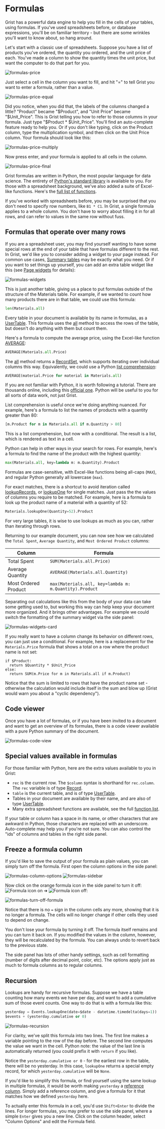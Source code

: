 Formulas
=========

Grist has a powerful data engine to help you fill in the cells of your
tables, using formulas.  If you've used spreadsheets before, or
database expressions, you'll be on familiar territory - but there are
some wrinkles you'll want to know about, so hang around.

Let's start with a classic use of spreadsheets.  Suppose you have
a list of products you've ordered, the quantity you ordered,
and the unit price of each.  You've made a column to show
the quantity times the unit price, but want the computer to do
that part for you.

![formulas-price](images/formulas/formulas-price.png)

Just select a cell in the column you want to fill, and hit "=" to
tell Grist you want to enter a formula, rather than a value.

![formulas-price-equal](images/formulas/formulas-price-equal.png)

Did you notice, when you did that, the labels of the columns changed
a little?  "Product" became "$Product", and "Unit Price"
became "$Unit\_Price".  This is Grist telling you how to
refer to those columns in your formula.  Just type "$Product * $Unit\_Price".
You'll find an auto-complete feature ready to help you.
Or if you don't like typing, click on the Product column, type the
multiplication symbol, and then click on the Unit Price column.
Your formula should look like this:

![formulas-price-multiply](images/formulas/formulas-price-multiply.png)

Now press enter, and your formula is applied to all cells in the
column.

![formulas-price-final](images/formulas/formulas-price-final.png)

Grist formulas are written in Python, the most popular language for data science.
The entirety of [Python's  standard library](https://docs.python.org/2/library/) is available
to you.  For those with a spreadsheet background, we've also added a suite of Excel-like
functions.  Here's the [full list of functions](functions.md).

If you've worked with spreadsheets before, you may be surprised
that you don't need to specify row numbers, like `B1 * C1`.
In Grist, a single formula applies to a whole column.
You don't have to worry about filling it in for all rows,
and can refer to values in the same row without fuss.

Formulas that operate over many rows
-----------------------------------------

If you are a spreadsheet user, you may find yourself wanting to have
some special rows at the end of your table that have formulas
different to the rest.  In Grist, we'd like you to consider adding a
widget to your page instead.  For common use cases, [Summary
tables](summary-table.md) may be exactly what you need.  Or if you
want to set things up yourself, you can add an extra table widget like
this (see [Page widgets](page-widgets.md) for details):

![formulas-widgets](images/formulas/formulas-widgets.png)

This is just another table, giving us a place to put formulas outside
of the structure of the Materials table.  For example, if we wanted
to count how many products there are in that table, we could use this
formula:

```py
len(Materials.all)
```

Every table in your document is available by its name in formulas,
as a [UserTable](functions.md#usertable).  This formula uses
the [all](functions.md#all) method to access the rows of the table, but
doesn't do anything with them but count them.

Here's a formula to compute the average price, using the Excel-like function
[AVERAGE](functions.md#average):

```py
AVERAGE(Materials.all.Price)
```

The [all](functions.md#all) method returns a [RecordSet](functions.md#recordset),
which supports iterating over individual columns this way.  Equivalently,
we could use a Python [list comprehension](https://docs.python.org/2/tutorial/datastructures.html#list-comprehensions):

```py
AVERAGE(material.Price for material in Materials.all)
```

If you are not familiar with Python, it is worth following
a tutorial.  There are thousands online, including this
[official one](https://docs.python.org/2/tutorial/index.html).
Python will be useful to you for all sorts of data work, not just Grist.

List comprehension is useful once we're doing anything nuanced.  For example,
here's a formula to list the names of products with a quantity greater than 80:

```py
[m.Product for m in Materials.all if m.Quantity > 80]
```

This is a list comprehension, but now with a conditional.  The result is a list,
which is rendered as text in a cell.

Python can help in other ways in your search for rows.  For example, here's a formula
to find the name of the product with the highest quantity:

```py
max(Materials.all, key=lambda m: m.Quantity).Product
```

Formulas are case-sensitive, with Excel-like functions being all-caps (`MAX`), and
regular Python generally all lowercase (`max`).

For exact matches, there is a shortcut to avoid iteration called
[lookupRecords](functions.md#lookuprecords), or
[lookupOne](functions.md#lookupone) for single matches.
Just pass the the values of columns you require to be matched.
For example, here is a formula to look up the product name of a material
with a quantity of 52:

```py
Materials.lookupOne(Quantity=52).Product
```

For very large tables, it is wise to use lookups as much as you can, rather
than iterating through rows.

Returning to our example document, you can now see how we calculated the
`Total Spent`, `Average Quantity`, and `Most Ordered Product` columns:

Column | Formula
--- | ---
Total Spent | `SUM(Materials.all.Price)`
Average Quantity | `AVERAGE(Materials.all.Quantity)`
Most Ordered Product | `max(Materials.all, key=lambda m: m.Quantity).Product`

Separating out calculations like this from the body of your data
can take some getting used to, but working this way can help
keep your document more organized.  And it brings other advantages.
For example we could switch the formatting of the summary widget
via the side panel:

![formulas-widgets-card](images/formulas/formulas-widgets-card.png)

If you really want to have a column change its behavior on different rows,
you can just use a conditional.  For example, here is a replacement for
the `Materials.Price` formula that shows a total on a row where the
product name is not set:

```
if $Product:
  return $Quantity * $Unit_Price
else:
  return SUM(m.Price for m in Materials.all if m.Product)
```

Notice that the sum is limited to rows that have the product name set -
otherwise the calculation would include itself in the sum and blow up
(Grist would warn you about a "cyclic dependency").

Code viewer
-------------

Once you have a lot of formulas, or if you have been invited to a document
and want to get an overview of its formulas, there is a code viewer
available with a pure Python summary of the document.

![formulas-code-view](images/formulas/formulas-code-view.png)

Special values available in formulas
--------------------------------

For those familiar with Python, here are the extra values available to
you in Grist:

 * `rec` is the current row.  The `$column` syntax is shorthand for
   `rec.column`.  The `rec` variable is of type [Record](functions.md#record).
 * `table` is the current table, and is of type [UserTable](functions.md#usertable).
 * Tables in your document are available by their name, and are also of
   type [UserTable](functions.md#usertable).
 * Many extra spreadsheet functions are available, see the full
   [function list](functions.md).

If your table or column has a space in its name, or other characters
that are awkward in Python, those characters are replaced with an
underscore.  Auto-complete may help you if you're not sure.  You
can also control the "ids" of columns and tables in the right side panel.

Freeze a formula column
--------------------------

If you'd like to save the output of your formula as plain values, you can simply turn off the
formula.  First open the column options in the side panel:

![formulas-column-options](images/formulas/formulas-column-options.png)
![formulas-sidebar](images/formulas/formulas-side-bar.png)

Now click on the orange formula icon in the side panel to turn it off: ![Formula
icon on](images/formulas-sidebar-icon-on.png) ➔ ![Formula icon
off](images/formulas-sidebar-icon-off.png):

![formulas-turn-off-formula](images/formulas/formulas-turn-off-formula.png)

Notice that there is no ``=`` sign in the column cells any more, showing that it
is no longer a formula.  The cells will no longer change if other cells they used
to depend on change.

You don't lose your formula by turning it off. The formula itself remains and you can
turn it back on. If you modified the values in the column, however, they will be
recalculated by the formula. You can always undo to revert back to the previous state.

The side panel has lots of other handy settings, such as cell formatting
(number of digits after decimal point, color, etc).  The options apply
just as much to formula columns as to regular columns.

Recursion
----------

Lookups are handy for recursive formulas.  Suppose we have a table counting how many
events we have per day, and want to add a cumulative sum of those event counts.
One way to do that is with a formula like this:

```py
yesterday = Events.lookupOne(date=$date - datetime.timedelta(days=1))
$events + (yesterday.cumulative or 0)
```


![formulas-recursion](images/formulas/formulas-recursion.png)


For clarity, we've split this formula into two lines.  The first line
makes a variable pointing to the row of the day before.  The second
line computes the value we want in the cell.  Python note: the value
of the last line is automatically returned (you could prefix it with
`return` if you like).

Notice the `yesterday.cumulative or 0` - for the earliest row in the
table, there will be no yesterday.  In this case, `lookupOne` returns
a special empty record, for which `yesterday.cumulative` will be
`None`.

If you'd like to simplify this formula, or find yourself using the
same lookup in multiple formulas, it would be worth making
`yesterday` a [reference column](col-refs.md).  Simply add
a reference column, and give a formula for it that matches how
we defined `yesterday` here.

To actually enter this formula in a cell, you'd use ``Shift+Enter``
to divide the lines.  For longer formulas, you may prefer to use
the side panel, where a simple ``Enter`` gives you a new line.
Click on the column header, select "Column Options" and edit the
Formula field.

